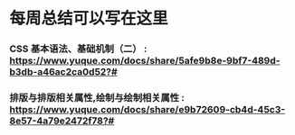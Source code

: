 # 每周总结可以写在这里

### CSS 基本语法、基础机制（二） : https://www.yuque.com/docs/share/5afe9b8e-9bf7-489d-b3db-a46ac2ca0d52?#

### 排版与排版相关属性,绘制与绘制相关属性 : https://www.yuque.com/docs/share/e9b72609-cb4d-45c3-8e57-4a79e2472f78?#

